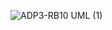 ![ADP3-RB10 UML (1)](https://github.com/user-attachments/assets/46724c72-4afb-48a7-8e0e-6d58dcbfd6de)
